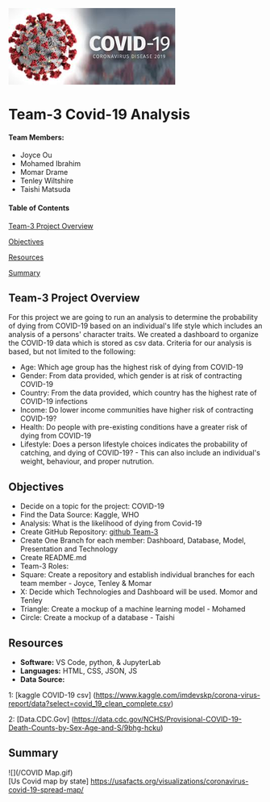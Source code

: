 ![header_pic](/covid.png)

# Team-3 Covid-19 Analysis 

#### Team Members:
* Joyce Ou
* Mohamed Ibrahim
* Momar Drame
* Tenley Wiltshire
* Taishi Matsuda

#### Table of Contents  

[Team-3 Project Overview](#project-overview)

[Objectives](#objectives) 

[Resources](#resources)  
 
[Summary](#summary)  

## Team-3 Project Overview  
For this project we are going to run an analysis to determine the probability of dying from COVID-19 based on an individual's life style which includes an analysis of a persons' character traits. We created a dashboard to organize the COVID-19 data which is stored as csv data. Criteria for our analysis is based, but not limited to the following:
 - Age: Which age group has the highest risk of dying from COVID-19
- Gender: From data provided, which gender is at risk of contracting COVID-19
- Country: From the data provided, which country has the highest rate of COVID-19 infections
- Income: Do lower income communities have higher risk of contracting COVID-19?
- Health: Do people with pre-existing conditions have a greater risk of dying from COVID-19
- Lifestyle: Does a person lifestyle choices indicates the probability of catching, and dying of COVID-19?
             - This can also include an individual's weight, behaviour, and proper nutrution.

 ## Objectives 
- Decide on a topic for the project: COVID-19
- Find the Data Source: Kaggle, WHO
- Analysis: What is the likelihood of dying from Covid-19
- Create GitHub Repository: [github Team-3](https://github.com/tenley8/Team-3)
- Create One Branch for each member: Dashboard, Database, Model, Presentation and Technology
- Create README.md
- Team-3 Roles: 
- Square: Create a repository and establish individual branches for each team member - Joyce, Tenley & Momar
- X: Decide which Technologies and Dashboard will be used. Momor and Tenley
- Triangle: Create a mockup of a machine learning model - Mohamed
- Circle: Create a mockup of a database - Taishi
         
## Resources
- **Software:** VS Code, python, & JupyterLab  
- **Languages:** HTML, CSS, JSON, JS 
- **Data Source:** 

1: [kaggle COVID-19 csv] (https://www.kaggle.com/imdevskp/corona-virus-report/data?select=covid_19_clean_complete.csv)

2: [Data.CDC.Gov] (https://data.cdc.gov/NCHS/Provisional-COVID-19-Death-Counts-by-Sex-Age-and-S/9bhg-hcku)
                   
                 
## Summary                   
![](/COVID Map.gif)   
[Us Covid map by state] https://usafacts.org/visualizations/coronavirus-covid-19-spread-map/
